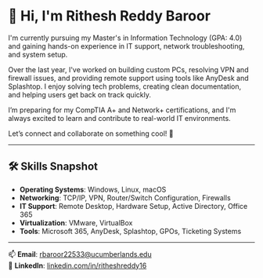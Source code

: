 # 👋 Hi, I'm Rithesh Reddy Baroor

I'm currently pursuing my Master's in Information Technology (GPA: 4.0) and gaining hands-on experience in IT support, network troubleshooting, and system setup.

Over the last year, I've worked on building custom PCs, resolving VPN and firewall issues, and providing remote support using tools like AnyDesk and Splashtop. I enjoy solving tech problems, creating clean documentation, and helping users get back on track quickly.

I’m preparing for my CompTIA A+ and Network+ certifications, and I'm always excited to learn and contribute to real-world IT environments.

Let’s connect and collaborate on something cool! 🚀

---

## 🛠️ Skills Snapshot

- **Operating Systems**: Windows, Linux, macOS  
- **Networking**: TCP/IP, VPN, Router/Switch Configuration, Firewalls  
- **IT Support**: Remote Desktop, Hardware Setup, Active Directory, Office 365  
- **Virtualization**: VMware, VirtualBox  
- **Tools**: Microsoft 365, AnyDesk, Splashtop, GPOs, Ticketing Systems

---

📫 **Email**: rbaroor22533@ucumberlands.edu  
🔗 **LinkedIn**: [linkedin.com/in/ritheshreddy16](https://www.linkedin.com/in/ritheshreddy16)
